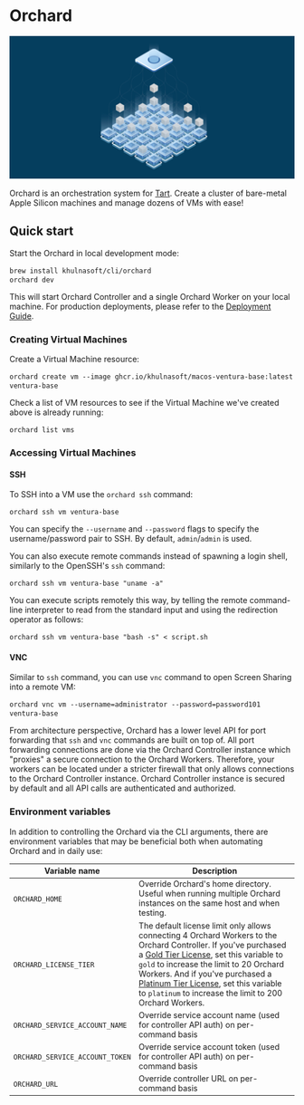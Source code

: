 # Orchard

<img src="https://github.com/khulnasoft/orchard/raw/main/docs/OrchardSocial.png"/>

Orchard is an orchestration system for [Tart](https://github.com/khulnasoft/tart). Create a cluster of bare-metal Apple Silicon machines and manage dozens of VMs with ease!

## Quick start

Start the Orchard in local development mode:

```shell
brew install khulnasoft/cli/orchard
orchard dev
```

This will start Orchard Controller and a single Orchard Worker on your local machine.
For production deployments, please refer to the [Deployment Guide](./DeploymentGuide.md).

### Creating Virtual Machines

Create a Virtual Machine resource:

```shell
orchard create vm --image ghcr.io/khulnasoft/macos-ventura-base:latest ventura-base
```

Check a list of VM resources to see if the Virtual Machine we've created above is already running: 

```shell
orchard list vms
```

### Accessing Virtual Machines

#### SSH

To SSH into a VM use the `orchard ssh` command:

```shell
orchard ssh vm ventura-base
```

You can specify the `--username` and `--password` flags to specify the username/password pair to SSH. By default, `admin`/`admin` is used.

You can also execute remote commands instead of spawning a login shell, similarly to the OpenSSH's `ssh` command:

```shell
orchard ssh vm ventura-base "uname -a"
```

You can execute scripts remotely this way, by telling the remote command-line interpreter to read from the standard input and using the redirection operator as follows:

```shell
orchard ssh vm ventura-base "bash -s" < script.sh
```

#### VNC

Similar to `ssh` command, you can use `vnc` command to open Screen Sharing into a remote VM:

```shell
orchard vnc vm --username=administrator --password=password101 ventura-base
```

From architecture perspective, Orchard has a lower level API for port forwarding that `ssh` and `vnc` commands are built on top of.
All port forwarding connections are done via the Orchard Controller instance which "proxies" a secure connection to the Orchard Workers.
Therefore, your workers can be located under a stricter firewall that only allows connections to the Orchard Controller instance.
Orchard Controller instance is secured by default and all API calls are authenticated and authorized.

### Environment variables

In addition to controlling the Orchard via the CLI arguments, there are environment variables that may be beneficial both when automating Orchard and in daily use:

| Variable name                   | Description                                                                                                                                                                                                                                                                                                                                                                                                  |
|---------------------------------|--------------------------------------------------------------------------------------------------------------------------------------------------------------------------------------------------------------------------------------------------------------------------------------------------------------------------------------------------------------------------------------------------------------|
| `ORCHARD_HOME`                  | Override Orchard's home directory. Useful when running multiple Orchard instances on the same host and when testing.                                                                                                                                                                                                                                                                                         |
| `ORCHARD_LICENSE_TIER`          | The default license limit only allows connecting 4 Orchard Workers to the Orchard Controller. If you've purchased a [Gold Tier License](https://tart.run/licensing/), set this variable to `gold` to increase the limit to 20 Orchard Workers. And if you've purchased a [Platinum Tier License](https://tart.run/licensing/), set this variable to `platinum` to increase the limit to 200 Orchard Workers. |
| `ORCHARD_SERVICE_ACCOUNT_NAME`  | Override service account name (used for controller API auth) on per-command basis                                                                                                                                                                                                                                                                                                                            |
| `ORCHARD_SERVICE_ACCOUNT_TOKEN` | Override service account token (used for controller API auth) on per-command basis                                                                                                                                                                                                                                                                                                                           |
| `ORCHARD_URL`                   | Override controller URL on per-command basis                                                                                                                                                                                                                                                                                                                                                                 |
